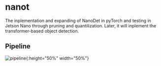 # nanot
The inplementation and expanding of NanoDet in pyTorch and testing in Jetson Nano through pruning and quantilization. Later, it will inplement the transformer-based object detection.
## Pipeline
![pipeline](https://user-images.githubusercontent.com/56122053/121630362-97373f80-caaf-11eb-9b76-ac65bfe16f66.png){:height="50%" width="50%"}
